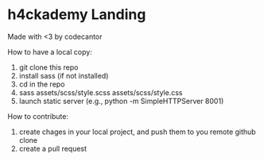 # h4ckademy Landing
Made with <3 by codecantor

How to have a local copy:
1. git clone this repo
2. install sass (if not installed)
3. cd in the repo
4. sass assets/scss/style.scss assets/scss/style.css
5. launch static server (e.g., python -m SimpleHTTPServer 8001)

How to contribute:
1. create chages in your local project, and push them to you remote github clone
2. create a pull request
